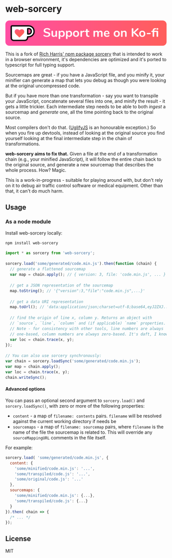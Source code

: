 # web-sorcery

[![alt Support Me on Ko-Fi](/public/kofi_button_red.png)](https://ko-fi.com/sickl8)

This is a fork of [Rich Harris' npm package sorcery](https://www.npmjs.com/package/sorcery) that is intended to work in a browser environment, it's dependencies are optimized and it's ported to typescript for full typing support.

Sourcemaps are great - if you have a JavaScript file, and you minify it, your minifier can generate a map that lets you debug as though you were looking at the original uncompressed code.

But if you have more than one transformation - say you want to transpile your JavaScript, concatenate several files into one, and minify the result - it gets a little trickier. Each intermediate step needs to be able to both _ingest_ a sourcemap and _generate_ one, all the time pointing back to the original source.

Most compilers don't do that. ([UglifyJS](https://github.com/mishoo/UglifyJS2) is an honourable exception.) So when you fire up devtools, instead of looking at the original source you find yourself looking at the final intermediate step in the chain of transformations.

**web-sorcery aims to fix that.** Given a file at the end of a transformation chain (e.g., your minified JavaScript), it will follow the entire chain back to the original source, and generate a new sourcemap that describes the whole process. How? Magic.

This is a work-in-progress - suitable for playing around with, but don't rely on it to debug air traffic control software or medical equipment. Other than that, it can't do much harm.

## Usage

### As a node module

Install web-sorcery locally:

```bash
npm install web-sorcery
```

```js
import * as sorcery from 'web-sorcery';

sorcery.load('some/generated/code.min.js').then(function (chain) {
  // generate a flattened sourcemap
  var map = chain.apply(); // { version: 3, file: 'code.min.js', ... }

  // get a JSON representation of the sourcemap
  map.toString(); // '{"version":3,"file":"code.min.js",...}'

  // get a data URI representation
  map.toUrl(); // 'data:application/json;charset=utf-8;base64,eyJ2ZXJ...'

  // find the origin of line x, column y. Returns an object with
  // `source`, `line`, `column` and (if applicable) `name` properties.
  // Note - for consistency with other tools, line numbers are always
  // one-based, column numbers are always zero-based. It's daft, I know.
  var loc = chain.trace(x, y);
});

// You can also use sorcery synchronously:
var chain = sorcery.loadSync('some/generated/code.min.js');
var map = chain.apply();
var loc = chain.trace(x, y);
chain.writeSync();
```

#### Advanced options

You can pass an optional second argument to `sorcery.load()` and `sorcery.loadSync()`, with zero or more of the following properties:

- `content` - a map of `filename: contents` pairs. `filename` will be resolved against the current working directory if needs be
- `sourcemaps` - a map of `filename: sourcemap` pairs, where `filename` is the name of the file the sourcemap is related to. This will override any `sourceMappingURL` comments in the file itself.

For example:

```js
sorcery.load( 'some/generated/code.min.js', {
  content: {
    'some/minified/code.min.js': '...',
    'some/transpiled/code.js': '...',
    'some/original/code.js': '...'
  },
  sourcemaps: {
    'some/minified/code.min.js': {...},
    'some/transpiled/code.js': {...}
  }
}).then( chain => {
  /* ... */
});
```

## License

MIT
